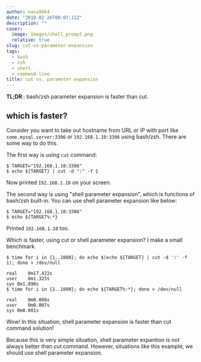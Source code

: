 ```yaml
---
author: nasa9084
date: "2018-02-26T08:07:11Z"
description: ""
cover:
  image: images/shell_prompt.png
  relative: true
slug: cut-vs-parameter-expansion
tags:
  - bash
  - zsh
  - shell
  - command-line
title: cut vs. parameter expansion
---
```



**TL;DR**::  bash/zsh parameter expansion is faster than cut.

## which is faster?

Consider you want to take out hostname from URL or IP with port like `some.mysql.server:3306` or `192.168.1.10:3306` using bash/zsh.
There are some way to do this.

The first way is using `cut` command:

``` shell
$ TARGET="192.168.1.10:3306"
$ echo ${TARGET} | cut -d ":" -f 1
```

Now printed `192.168.1.10` on your screen.

The second way is using "shell parameter expansion", which is functions of bash/zsh built-in.
You can use shell parameter expansion like below:

``` shell
$ TARGET="192.168.1.10:3306"
$ echo ${TARGET%:*}
```

Printed `192.168.1.10` too.

Which is faster, using cut or shell parameter expansion?
I make a small benchmark.

``` shell
$ time for i in {1..1000}; do echo $(echo ${TARGET} | cut -d ':' -f 1); done > /dev/null

real	0m17.422s
user	0m1.325s
sys	0m1.890s
$ time for i in {1..1000}; do echo ${TARGET%:*}; done > /dev/null

real	0m0.008s
user	0m0.007s
sys	0m0.001s
```

Wow! In this situation, shell parameter expansion is faster than cut command solution!

Because this is very simple situation, shell parameter expantion is not always better than cut command.
However, situations like this example, we should use shell parameter expansion.

